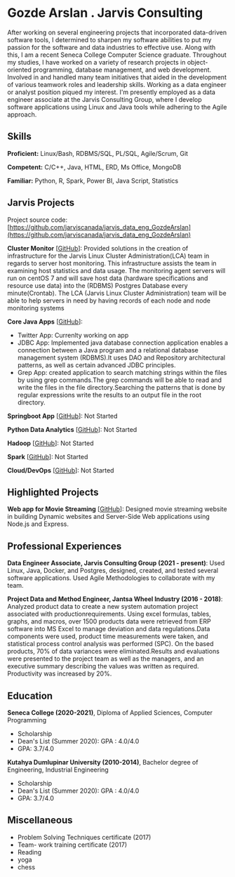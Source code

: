 # Gozde Arslan . Jarvis Consulting

After working on several engineering projects that incorporated data-driven software tools, I determined to sharpen my software abilities to put my passion for the software and data industries to effective use. Along with this, I am a recent Seneca College Computer Science graduate. Throughout my studies, I have worked on a variety of research projects in object-oriented programming, database management, and web development. Involved in and handled many team initiatives that aided in the development of various teamwork roles and leadership skills. Working as a data engineer or analyst position piqued my interest. I'm presently employed as a data engineer associate at the Jarvis Consulting Group, where I develop software applications using Linux and Java tools while adhering to the Agile approach.

## Skills

**Proficient:** Linux/Bash, RDBMS/SQL, PL/SQL, Agile/Scrum, Git

**Competent:** C/C++, Java, HTML, ERD, Ms Office, MongoDB

**Familiar:** Python, R, Spark, Power BI, Java Script, Statistics

## Jarvis Projects

Project source code: [https://github.com/jarviscanada/jarvis_data_eng_GozdeArslan](https://github.com/jarviscanada/jarvis_data_eng_GozdeArslan)


**Cluster Monitor** [[GitHub](https://github.com/jarviscanada/jarvis_data_eng_GozdeArslan/tree/master/linux_sql)]: Provided  solutions in the creation of infrastructure for the Jarvis Linux Cluster Administration(LCA) team in regards to server host monitoring. This infrastructure assists the team in examining host statistics and data usage. The monitoring agent servers will run on centOS 7 and will save host data (hardware specifications and resource use data) into the (RDBMS) Postgres Database every minute(Crontab). The LCA (Jarvis Linux Cluster Administration) team will be able to help servers in need by having records of each node and node monitoring systems 

**Core Java Apps** [[GitHub](https://github.com/jarviscanada/jarvis_data_eng_GozdeArslan/tree/master/core_java)]:
      
  -  Twitter App: Currenlty working on app
  -  JDBC App: Implemented java database connection application enables a connection between a Java program and a relational database management system (RDBMS).It uses DAO and Repository architectural patterns, as well as certain advanced JDBC principles.
  -  Grep App: created application to search matching strings within the files by using grep commands.The grep commands will be able to read and write the files in the file directory.Searching the patterns that is done by regular expressions write the results to an output file in the root directory.

**Springboot App** [[GitHub](https://github.com/jarviscanada/jarvis_data_eng_GozdeArslan/tree/master/springboot)]: Not Started

**Python Data Analytics** [[GitHub](https://github.com/jarviscanada/jarvis_data_eng_GozdeArslan/tree/master/python_data_anlytics)]: Not Started

**Hadoop** [[GitHub](https://github.com/jarviscanada/jarvis_data_eng_GozdeArslan/tree/master/hadoop)]: Not Started

**Spark** [[GitHub](https://github.com/jarviscanada/jarvis_data_eng_GozdeArslan/tree/master/spark)]: Not Started

**Cloud/DevOps** [[GitHub](https://github.com/jarviscanada/jarvis_data_eng_GozdeArslan/tree/master/cloud_devops)]: Not Started


## Highlighted Projects
**Web app for Movie Streaming** [[GitHub](https://github.com/gzarslan/A-movie-website)]: Designed movie streaming website in building Dynamic websites and Server-Side Web applications using Node.js and Express.


## Professional Experiences

**Data Engineer Associate, Jarvis Consulting Group (2021 - present)**: Used Linux, Java, Docker, and Postgres, designed, created, and tested several software applications. Used Agile Methodologies to collaborate with my team.

**Project Data and Method Engineer, Jantsa Wheel Industry (2016 - 2018)**: Analyzed product data to create a new system automation project associated with productionrequirements. Using excel formulas, tables, graphs, and macros, over 1500 products data were retrieved from ERP software into MS Excel to manage deviation and data regulations.Data components were used, product time measurements were taken, and statistical process control analysis was performed (SPC). On the based products, 70% of data variances were eliminated.Results and evaluations were presented to the project team as well as the managers, and an executive summary describing the values was written as required. Productivity was increased by 20%.


## Education
**Seneca College (2020-2021)**, Diploma of Applied Sciences, Computer Programming
- Scholarship
- Dean's List (Summer 2020): GPA : 4.0/4.0
- GPA: 3.7/4.0 

**Kutahya Dumlupinar University (2010-2014)**, Bachelor degree of Engineering, Industrial Engineering
- Scholarship
- Dean's List (Summer 2020): GPA : 4.0/4.0
- GPA: 3.7/4.0 


## Miscellaneous
- Problem Solving Techniques certificate  (2017)
- Team- work training certificate (2017)
- Reading
- yoga
- chess